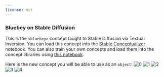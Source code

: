 ```yaml
---
license: mit
---
```

### Bluebey on Stable Diffusion
This is the `<bluebey>` concept taught to Stable Diffusion via Textual Inversion. You can load this concept into the [Stable Conceptualizer](https://colab.research.google.com/github/huggingface/notebooks/blob/main/diffusers/stable_conceptualizer_inference.ipynb) notebook. You can also train your own concepts and load them into the concept libraries using [this notebook](https://colab.research.google.com/github/huggingface/notebooks/blob/main/diffusers/sd_textual_inversion_training.ipynb).

Here is the new concept you will be able to use as an `object`:
![<bluebey> 0](https://huggingface.co/sd-concepts-library/bluebey/resolve/main/concept_images/4.jpeg)
![<bluebey> 1](https://huggingface.co/sd-concepts-library/bluebey/resolve/main/concept_images/0.jpeg)
![<bluebey> 2](https://huggingface.co/sd-concepts-library/bluebey/resolve/main/concept_images/3.jpeg)
![<bluebey> 3](https://huggingface.co/sd-concepts-library/bluebey/resolve/main/concept_images/2.jpeg)
![<bluebey> 4](https://huggingface.co/sd-concepts-library/bluebey/resolve/main/concept_images/1.jpeg)

